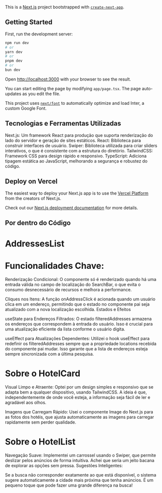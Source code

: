 This is a [Next.js](https://nextjs.org/) project bootstrapped with [`create-next-app`](https://github.com/vercel/next.js/tree/canary/packages/create-next-app).

## Getting Started

First, run the development server:

```bash
npm run dev
# or
yarn dev
# or
pnpm dev
# or
bun dev
```

Open [http://localhost:3000](http://localhost:3000) with your browser to see the result.

You can start editing the page by modifying `app/page.tsx`. The page auto-updates as you edit the file.

This project uses [`next/font`](https://nextjs.org/docs/basic-features/font-optimization) to automatically optimize and load Inter, a custom Google Font.

## Tecnologias e Ferramentas Utilizadas

Next.js: Um framework React para produção que suporta renderização do lado do servidor e geração de sites estáticos.
React: Biblioteca para construir interfaces de usuário.
Swiper: Biblioteca utilizada para criar sliders interativos, o que é consistente com a estrutura do diretório.
TailwindCSS: Framework CSS para design rápido e responsivo.
TypeScript: Adiciona tipagem estática ao JavaScript, melhorando a segurança e robustez do código.
## Deploy on Vercel

The easiest way to deploy your Next.js app is to use the [Vercel Platform](https://vercel.com/new?utm_medium=default-template&filter=next.js&utm_source=create-next-app&utm_campaign=create-next-app-readme) from the creators of Next.js.

Check out our [Next.js deployment documentation](https://nextjs.org/docs/deployment) for more details.

## Por dentro do Código

# AddressesList

# Funcionalidades Chave:
Renderização Condicional: O componente só é renderizado quando há uma entrada válida no campo de localização do SearchBar, o que evita o consumo desnecessário de recursos e melhora a performance.

Cliques nos Itens:
A função onAddressClick é acionada quando um usuário clica em um endereço, permitindo que o estado no componente pai seja atualizado com a nova localização escolhida.
Estados e Efeitos

useState para Endereços Filtrados: 
O estado filteredAddresses armazena os endereços que correspondem à entrada do usuário. Isso é crucial para uma atualização eficiente da lista conforme o usuário digita.

useEffect para Atualizações Dependentes: 
Utilizei o hook useEffect para redefinir os filteredAddresses sempre que a propriedade locations recebida do componente pai mudar. Isso garante que a lista de endereços esteja sempre sincronizada com a última pesquisa.

# Sobre o HotelCard

Visual Limpo e Atraente:
Optei por um design simples e responsivo que se adapta bem a qualquer dispositivo, usando TailwindCSS. A ideia é que, independentemente de onde você esteja, a informação seja fácil de ler e agradável aos olhos.

Imagens que Carregam Rápido:
Usei o componente Image do Next.js para as fotos dos hotéis, que ajusta automaticamente as imagens para carregar rapidamente sem perder qualidade.

# Sobre o HotelList
Navegação Suave:
Implementei um carrossel usando o Swiper, que permite deslizar pelos anúncios de forma intuitiva. Achei que seria um jeito bacana de explorar as opções sem pressa.
Sugestões Inteligentes:

Se a busca não corresponder exatamente ao que está disponível, o sistema sugere automaticamente a cidade mais próxima que tenha anúncios. É um pequeno toque que pode fazer uma grande diferença na busca!
